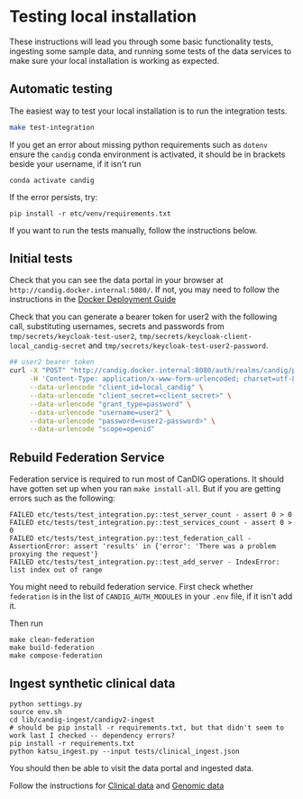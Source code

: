 # Testing local installation

These instructions will lead you through some basic functionality tests, ingesting some sample data, and running some tests of the data services to make sure your local installation is working as expected.

## Automatic testing

The easiest way to test your local installation is to run the integration tests.

```bash
make test-integration
```

If you get an error about missing python requirements such as `dotenv` ensure the `candig` conda environment is activated, it should be in brackets beside your username, if it isn't run

```commandline
conda activate candig
```

If the error persists, try:

```commandline
pip install -r etc/venv/requirements.txt
```

If you want to run the tests manually, follow the instructions below.
## Initial tests

Check that you can see the data portal in your browser at `http://candig.docker.internal:5080/`. If not, you may need to follow the instructions in the [Docker Deployment Guide](./install-docker.md)

Check that you can generate a bearer token for user2 with the following call, substituting usernames, secrets and passwords from `tmp/secrets/keycloak-test-user2`, `tmp/secrets/keycloak-client-local_candig-secret` and `tmp/secrets/keycloak-test-user2-password`.

```bash
## user2 bearer token
curl -X "POST" "http://candig.docker.internal:8080/auth/realms/candig/protocol/openid-connect/token" \
     -H 'Content-Type: application/x-www-form-urlencoded; charset=utf-8' \
     --data-urlencode "client_id=local_candig" \
     --data-urlencode "client_secret=<client_secret>" \
     --data-urlencode "grant_type=password" \
     --data-urlencode "username=user2" \
     --data-urlencode "password=<user2-password>" \
     --data-urlencode "scope=openid"
```

## Rebuild Federation Service

Federation service is required to run most of CanDIG operations. It should have gotten set up when you ran `make install-all`. But if you are getting errors such as the following:

```commandline
FAILED etc/tests/test_integration.py::test_server_count - assert 0 > 0
FAILED etc/tests/test_integration.py::test_services_count - assert 0 > 0
FAILED etc/tests/test_integration.py::test_federation_call - AssertionError: assert 'results' in {'error': 'There was a problem proxying the request'}
FAILED etc/tests/test_integration.py::test_add_server - IndexError: list index out of range
```

You might need to rebuild federation service. First check whether `federation` is in the list of `CANDIG_AUTH_MODULES` in your `.env` file, if it isn't add it.

Then run
```commandline
make clean-federation
make build-federation
make compose-federation
```


## Ingest synthetic clinical data

```commandline
python settings.py
source env.sh
cd lib/candig-ingest/candigv2-ingest
# should be pip install -r requirements.txt, but that didn't seem to work last I checked -- dependency errors?
pip install -r requirements.txt
python katsu_ingest.py --input tests/clinical_ingest.json

```
You should then be able to visit the data portal and ingested data.



Follow the instructions for [Clinical data](https://github.com/CanDIG/candigv2-ingest#1-clinical-data) and [Genomic data](https://github.com/CanDIG/candigv2-ingest#2-genomic-data)
